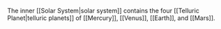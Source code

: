 The inner [[Solar System|solar system]] contains the four [[Telluric Planet|telluric planets]] of [[Mercury]], [[Venus]], [[Earth]], and [[Mars]].